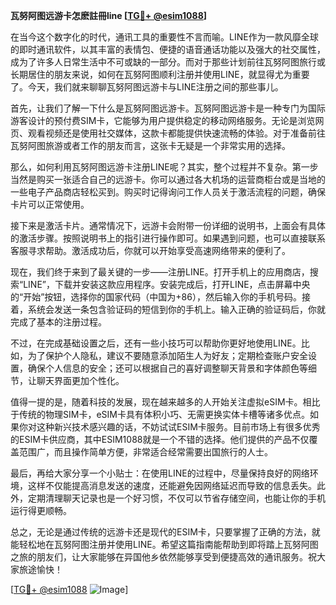 **瓦努阿图远游卡怎麽註冊line [[TG💪+ @esim1088](https://t.me/s/esim1088)]**

在当今这个数字化的时代，通讯工具的重要性不言而喻。LINE作为一款风靡全球的即时通讯软件，以其丰富的表情包、便捷的语音通话功能以及强大的社交属性，成为了许多人日常生活中不可或缺的一部分。而对于那些计划前往瓦努阿图旅行或长期居住的朋友来说，如何在瓦努阿图顺利注册并使用LINE，就显得尤为重要了。今天，我们就来聊聊瓦努阿图远游卡与LINE注册之间的那些事儿。

首先，让我们了解一下什么是瓦努阿图远游卡。瓦努阿图远游卡是一种专门为国际游客设计的预付费SIM卡，它能够为用户提供稳定的移动网络服务。无论是浏览网页、观看视频还是使用社交媒体，这款卡都能提供快速流畅的体验。对于准备前往瓦努阿图旅游或者工作的朋友而言，这张卡无疑是一个非常实用的选择。

那么，如何利用瓦努阿图远游卡注册LINE呢？其实，整个过程并不复杂。第一步当然是购买一张适合自己的远游卡。你可以通过各大机场的运营商柜台或是当地的一些电子产品商店轻松买到。购买时记得询问工作人员关于激活流程的问题，确保卡片可以正常使用。

接下来是激活卡片。通常情况下，远游卡会附带一份详细的说明书，上面会有具体的激活步骤。按照说明书上的指引进行操作即可。如果遇到问题，也可以直接联系客服寻求帮助。激活成功后，你就可以开始享受高速网络带来的便利了。

现在，我们终于来到了最关键的一步——注册LINE。打开手机上的应用商店，搜索“LINE”，下载并安装这款应用程序。安装完成后，打开LINE，点击屏幕中央的“开始”按钮，选择你的国家代码（中国为+86），然后输入你的手机号码。接着，系统会发送一条包含验证码的短信到你的手机上。输入正确的验证码后，你就完成了基本的注册过程。

不过，在完成基础设置之后，还有一些小技巧可以帮助你更好地使用LINE。比如，为了保护个人隐私，建议不要随意添加陌生人为好友；定期检查账户安全设置，确保个人信息的安全；还可以根据自己的喜好调整聊天背景和字体颜色等细节，让聊天界面更加个性化。

值得一提的是，随着科技的发展，现在越来越多的人开始关注虚拟eSIM卡。相比于传统的物理SIM卡，eSIM卡具有体积小巧、无需更换实体卡槽等诸多优点。如果你对这种新兴技术感兴趣的话，不妨试试ESIM卡服务。目前市场上有很多优秀的ESIM卡供应商，其中ESIM1088就是一个不错的选择。他们提供的产品不仅覆盖范围广，而且操作简单方便，非常适合经常需要出国旅行的人士。

最后，再给大家分享一个小贴士：在使用LINE的过程中，尽量保持良好的网络环境，这样不仅能提高消息发送的速度，还能避免因网络延迟而导致的信息丢失。此外，定期清理聊天记录也是一个好习惯，不仅可以节省存储空间，也能让你的手机运行得更顺畅。

总之，无论是通过传统的远游卡还是现代的ESIM卡，只要掌握了正确的方法，就能轻松地在瓦努阿图注册并使用LINE。希望这篇指南能帮助到即将踏上瓦努阿图之旅的朋友们，让大家能够在异国他乡依然能够享受到便捷高效的通讯服务。祝大家旅途愉快！

[[TG💪+ @esim1088](https://t.me/s/esim1088) ![Image](https://i.postimg.cc/4NQfJmqS/Snipaste-2025-05-13-00-14-12.png)]